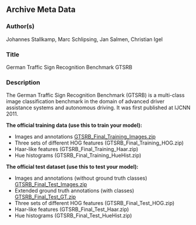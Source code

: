 ## Archive Meta Data

### Author(s)

Johannes Stallkamp, Marc Schlipsing, Jan Salmen, Christian Igel

### Title

German Traffic Sign Recognition Benchmark GTSRB

### Description

The German Traffic Sign Recognition Benchmark (GTSRB) is a multi-class image classification benchmark in the domain of advanced driver assistance systems and autonomous driving. 
It was first published at IJCNN 2011. 

**The official training data (use this to train your model):**
 - Images and annotations [GTSRB_Final_Training_Images.zip](https://sid.erda.dk/public/archives/daaeac0d7ce1152aea9b61d9f1e19370/GTSRB_Final_Training_Images.zip)
 - Three sets of different HOG features (GTSRB_Final_Training_HOG.zip)
 - Haar-like features (GTSRB_Final_Training_Haar.zip)
 - Hue histograms (GTSRB_Final_Training_HueHist.zip)

**The official test dataset (use this to test your model):**
 - Images and annotations (without ground truth classes) [GTSRB_Final_Test_Images.zip](https://sid.erda.dk/public/archives/daaeac0d7ce1152aea9b61d9f1e19370/GTSRB_Final_Test_Images.zip)
 - Extended ground truth annotations (with classes) [GTSRB_Final_Test_GT.zip](https://sid.erda.dk/public/archives/daaeac0d7ce1152aea9b61d9f1e19370/GTSRB_Final_Test_GT.zip)
 - Three sets of different HOG features (GTSRB_Final_Test_HOG.zip)
 - Haar-like features (GTSRB_Final_Test_Haar.zip)
 - Hue histograms (GTSRB_Final_Test_HueHist.zip)